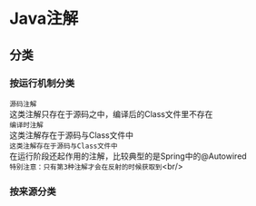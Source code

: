 
# Java注解
## 分类
### 按运行机制分类
`源码注解`<br/>
这类注解只存在于源码之中，编译后的Class文件里不存在<br/>
`编译时注解`<br/>
这类注解存在于源码与Class文件中<br/>
`这类注解存在于源码与Class文件中`<br/>
在运行阶段还起作用的注解，比较典型的是Spring中的@Autowired<br/>
`特别注意：只有第3种注解才会在反射的时候获取到`\<br/>


### 按来源分类


